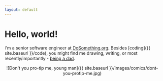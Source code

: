 ```yaml
---
layout: default
---
```

# Hello, world!

I'm a senior software engineer at [DoSomething.org](https://www.dosomething.org). Besides [coding]({{ site.baseurl }}/code), you might find me drawing, writing, or most recently/importantly - [being a dad](https://twitter.com/aaronschachter/status/718115614007517186).

<div style="text-align:center" markdown="1">
![Don't you pro-tip me, young man]({{ site.baseurl }}/images/comics/dont-you-protip-me.jpg)
</div>
